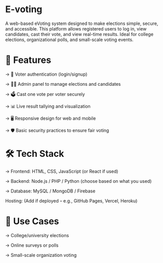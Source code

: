 # E-voting
 A web-based eVoting system designed to make elections simple, secure, and accessible. This platform allows registered users to log in, view candidates, cast their vote, and view real-time results. Ideal for college elections, organizational polls, and small-scale voting events.


# 🚀 Features
-> 🔐 Voter authentication (login/signup)

-> 🧑‍💼 Admin panel to manage elections and candidates

-> 🗳️ Cast one vote per voter securely

-> 📊 Live result tallying and visualization

-> 🖥️ Responsive design for web and mobile

-> 🛡️ Basic security practices to ensure fair voting

# 🛠️ Tech Stack
-> Frontend: HTML, CSS, JavaScript (or React if used)

-> Backend: Node.js / PHP / Python (choose based on what you used)

-> Database: MySQL / MongoDB / Firebase

Hosting: (Add if deployed – e.g., GitHub Pages, Vercel, Heroku)

# 📌 Use Cases
-> College/university elections

-> Online surveys or polls

-> Small-scale organization voting
